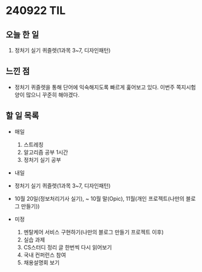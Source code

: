 # 240922 TIL

## 오늘 한 일
1. 정처기 실기 퀴즐렛(1과목 3~7, 디자인패턴)

## 느낀 점
  - 정처기 퀴즐렛을 통해 단어에 익숙해지도록 빠르게 훑어보고 있다. 이번주 쪽지시험 양이 많으니 꾸준히 해야겠다.

## 할 일 목록
  - 매일
    1. 스트레칭
    2. 알고리즘 공부 1시간
    3. 정처기 실기 공부

  - 내일
   - 정처기 실기 퀴즐렛(1과목 3~7, 디자인패턴)

  - 10월 20일(정보처리기사 실기), ~ 10월 말(Opic), 11월(개인 프로젝트(나만의 블로그 만들기))

  - 미정
    1. 멘탈케어 서비스 구현하기(나만의 블로그 만들기 프로젝트 이후)
    2. 실습 과제
    4. CS스터디 정리 글 한번씩 다시 읽어보기
    5. 국내 컨퍼런스 참여
    6. 채용설명회 보기